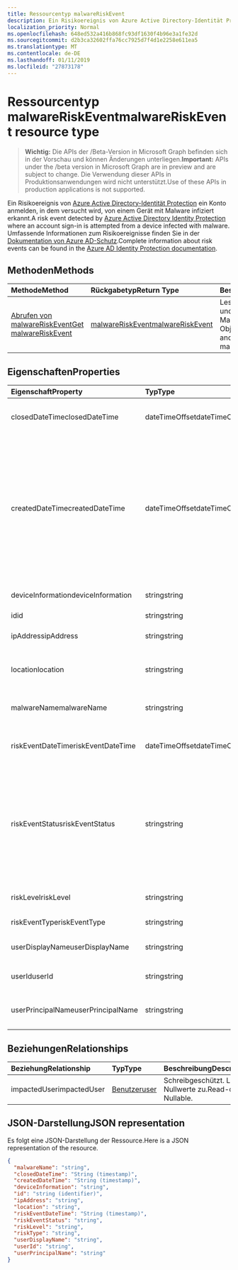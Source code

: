 ```yaml
---
title: Ressourcentyp malwareRiskEvent
description: Ein Risikoereignis von Azure Active Directory-Identität Protection ein Konto anmelden, in dem versucht wird, von einem Gerät mit Malware infiziert erkannt. Umfassende Informationen zum Risiko-Ereignissen finden Sie in der Dokumentation zu Azure AD-Schutz.
localization_priority: Normal
ms.openlocfilehash: 648ed532a416b868fc93df1630f4b96e3a1fe32d
ms.sourcegitcommit: d2b3ca32602ffa76cc7925d7f4d1e2258e611ea5
ms.translationtype: MT
ms.contentlocale: de-DE
ms.lasthandoff: 01/11/2019
ms.locfileid: "27873178"
---
```

# <a name="malwareriskevent-resource-type"></a><span data-ttu-id="f142c-104">Ressourcentyp malwareRiskEvent</span><span class="sxs-lookup"><span data-stu-id="f142c-104">malwareRiskEvent resource type</span></span>

> <span data-ttu-id="f142c-105">**Wichtig:** Die APIs der /Beta-Version in Microsoft Graph befinden sich in der Vorschau und können Änderungen unterliegen.</span><span class="sxs-lookup"><span data-stu-id="f142c-105">**Important:** APIs under the /beta version in Microsoft Graph are in preview and are subject to change.</span></span> <span data-ttu-id="f142c-106">Die Verwendung dieser APIs in Produktionsanwendungen wird nicht unterstützt.</span><span class="sxs-lookup"><span data-stu-id="f142c-106">Use of these APIs in production applications is not supported.</span></span>

<span data-ttu-id="f142c-107">Ein Risikoereignis von [Azure Active Directory-Identität Protection](https://azure.microsoft.com/en-us/documentation/articles/active-directory-identityprotection/) ein Konto anmelden, in dem versucht wird, von einem Gerät mit Malware infiziert erkannt.</span><span class="sxs-lookup"><span data-stu-id="f142c-107">A risk event detected by [Azure Active Directory Identity Protection](https://azure.microsoft.com/en-us/documentation/articles/active-directory-identityprotection/) where an account sign-in is attempted from a device infected with malware.</span></span> <span data-ttu-id="f142c-108">Umfassende Informationen zum Risikoereignisse finden Sie in der [Dokumentation von Azure AD-Schutz](https://azure.microsoft.com/en-us/documentation/articles/active-directory-identityprotection-risk-events-types/).</span><span class="sxs-lookup"><span data-stu-id="f142c-108">Complete information about risk events can be found in the [Azure AD Identity Protection documentation](https://azure.microsoft.com/en-us/documentation/articles/active-directory-identityprotection-risk-events-types/).</span></span>


## <a name="methods"></a><span data-ttu-id="f142c-109">Methoden</span><span class="sxs-lookup"><span data-stu-id="f142c-109">Methods</span></span>

| <span data-ttu-id="f142c-110">Methode</span><span class="sxs-lookup"><span data-stu-id="f142c-110">Method</span></span>           | <span data-ttu-id="f142c-111">Rückgabetyp</span><span class="sxs-lookup"><span data-stu-id="f142c-111">Return Type</span></span>    |<span data-ttu-id="f142c-112">Beschreibung</span><span class="sxs-lookup"><span data-stu-id="f142c-112">Description</span></span>|
|:---------------|:--------|:----------|
|[<span data-ttu-id="f142c-113">Abrufen von malwareRiskEvent</span><span class="sxs-lookup"><span data-stu-id="f142c-113">Get malwareRiskEvent</span></span>](../api/malwareriskevent-get.md) | [<span data-ttu-id="f142c-114">malwareRiskEvent</span><span class="sxs-lookup"><span data-stu-id="f142c-114">malwareRiskEvent</span></span>](malwareriskevent.md) |<span data-ttu-id="f142c-115">Lesen Sie Eigenschaften und Beziehungen des MalwareRiskEvent-Objekts.</span><span class="sxs-lookup"><span data-stu-id="f142c-115">Read properties and relationships of malwareRiskEvent object.</span></span>|

## <a name="properties"></a><span data-ttu-id="f142c-116">Eigenschaften</span><span class="sxs-lookup"><span data-stu-id="f142c-116">Properties</span></span>
| <span data-ttu-id="f142c-117">Eigenschaft</span><span class="sxs-lookup"><span data-stu-id="f142c-117">Property</span></span>     | <span data-ttu-id="f142c-118">Typ</span><span class="sxs-lookup"><span data-stu-id="f142c-118">Type</span></span>   |<span data-ttu-id="f142c-119">Beschreibung</span><span class="sxs-lookup"><span data-stu-id="f142c-119">Description</span></span>|
|:---------------|:--------|:----------|
|<span data-ttu-id="f142c-120">closedDateTime</span><span class="sxs-lookup"><span data-stu-id="f142c-120">closedDateTime</span></span>|<span data-ttu-id="f142c-121">dateTimeOffset</span><span class="sxs-lookup"><span data-stu-id="f142c-121">dateTimeOffset</span></span>| <span data-ttu-id="f142c-122">Datum und Uhrzeit, die das Risikoereignis geschlossen wurde</span><span class="sxs-lookup"><span data-stu-id="f142c-122">The date and time that the risk event was closed</span></span>|
|<span data-ttu-id="f142c-123">createdDateTime</span><span class="sxs-lookup"><span data-stu-id="f142c-123">createdDateTime</span></span>|<span data-ttu-id="f142c-124">dateTimeOffset</span><span class="sxs-lookup"><span data-stu-id="f142c-124">dateTimeOffset</span></span>| <span data-ttu-id="f142c-125">Das Datum und die Uhrzeit, die das Risikoereignis erstellt wurde.</span><span class="sxs-lookup"><span data-stu-id="f142c-125">The date and time that the risk event was created.</span></span> <span data-ttu-id="f142c-126">Dies ist immer größer als oder gleich dem Datetime des Ereignisses Risiko selbst.</span><span class="sxs-lookup"><span data-stu-id="f142c-126">This is always greater than or equal to the datetime of the risk event itself.</span></span> <span data-ttu-id="f142c-127">Dies ist die entsprechende Eigenschaft eines Filters beim Risikoereignisse Abfragen verwendet.</span><span class="sxs-lookup"><span data-stu-id="f142c-127">This is the correct property to use as a filter when querying risk events.</span></span>|
|<span data-ttu-id="f142c-128">deviceInformation</span><span class="sxs-lookup"><span data-stu-id="f142c-128">deviceInformation</span></span>|<span data-ttu-id="f142c-129">string</span><span class="sxs-lookup"><span data-stu-id="f142c-129">string</span></span>| <span data-ttu-id="f142c-130">Informationen über das Gerät</span><span class="sxs-lookup"><span data-stu-id="f142c-130">Information about the device</span></span>|
|<span data-ttu-id="f142c-131">id</span><span class="sxs-lookup"><span data-stu-id="f142c-131">id</span></span>|<span data-ttu-id="f142c-132">string</span><span class="sxs-lookup"><span data-stu-id="f142c-132">string</span></span>| <span data-ttu-id="f142c-133">Schreibgeschützt.</span><span class="sxs-lookup"><span data-stu-id="f142c-133">Read-only</span></span>|
|<span data-ttu-id="f142c-134">ipAddress</span><span class="sxs-lookup"><span data-stu-id="f142c-134">ipAddress</span></span>|<span data-ttu-id="f142c-135">string</span><span class="sxs-lookup"><span data-stu-id="f142c-135">string</span></span>| <span data-ttu-id="f142c-136">Die IP-Adresse von der Anmeldung</span><span class="sxs-lookup"><span data-stu-id="f142c-136">The IP address of the sign-in</span></span>|
|<span data-ttu-id="f142c-137">location</span><span class="sxs-lookup"><span data-stu-id="f142c-137">location</span></span>|<span data-ttu-id="f142c-138">string</span><span class="sxs-lookup"><span data-stu-id="f142c-138">string</span></span>| <span data-ttu-id="f142c-139">Die Position, die IP-Adresse von der Anmeldung zugeordnet ist</span><span class="sxs-lookup"><span data-stu-id="f142c-139">The location attached to the IP address of the sign-in</span></span>|
|<span data-ttu-id="f142c-140">malwareName</span><span class="sxs-lookup"><span data-stu-id="f142c-140">malwareName</span></span>|<span data-ttu-id="f142c-141">string</span><span class="sxs-lookup"><span data-stu-id="f142c-141">string</span></span>| <span data-ttu-id="f142c-142">Die dieser Anmeldung zugeordnet Schadsoftware</span><span class="sxs-lookup"><span data-stu-id="f142c-142">The malware associated with this login</span></span>|
|<span data-ttu-id="f142c-143">riskEventDateTime</span><span class="sxs-lookup"><span data-stu-id="f142c-143">riskEventDateTime</span></span>|<span data-ttu-id="f142c-144">dateTimeOffset</span><span class="sxs-lookup"><span data-stu-id="f142c-144">dateTimeOffset</span></span>| <span data-ttu-id="f142c-145">Datum und Uhrzeit, wann das Risikoereignis aufgetreten ist</span><span class="sxs-lookup"><span data-stu-id="f142c-145">The date and time when the risk event occurred</span></span>|
|<span data-ttu-id="f142c-146">riskEventStatus</span><span class="sxs-lookup"><span data-stu-id="f142c-146">riskEventStatus</span></span>|<span data-ttu-id="f142c-147">string</span><span class="sxs-lookup"><span data-stu-id="f142c-147">string</span></span>| <span data-ttu-id="f142c-148">Mögliche Werte sind: `active`, `remediated`, `dismissedAsFixed`, `dismissedAsFalsePositive`, `dismissedAsIgnore`, `loginBlocked`, `closedMfaAuto` und `closedMultipleReasons`.</span><span class="sxs-lookup"><span data-stu-id="f142c-148">Possible values are: `active`, `remediated`, `dismissedAsFixed`, `dismissedAsFalsePositive`, `dismissedAsIgnore`, `loginBlocked`, `closedMfaAuto`, `closedMultipleReasons`.</span></span>|
|<span data-ttu-id="f142c-149">riskLevel</span><span class="sxs-lookup"><span data-stu-id="f142c-149">riskLevel</span></span>|<span data-ttu-id="f142c-150">string</span><span class="sxs-lookup"><span data-stu-id="f142c-150">string</span></span>| <span data-ttu-id="f142c-151">Mögliche Werte sind: `low`, `medium` und `high`.</span><span class="sxs-lookup"><span data-stu-id="f142c-151">Possible values are: `low`, `medium`, `high`.</span></span>|
|<span data-ttu-id="f142c-152">riskEventType</span><span class="sxs-lookup"><span data-stu-id="f142c-152">riskEventType</span></span>|<span data-ttu-id="f142c-153">string</span><span class="sxs-lookup"><span data-stu-id="f142c-153">string</span></span>| <span data-ttu-id="f142c-154">Der Typ des Risikos</span><span class="sxs-lookup"><span data-stu-id="f142c-154">The type of risk</span></span>|
|<span data-ttu-id="f142c-155">userDisplayName</span><span class="sxs-lookup"><span data-stu-id="f142c-155">userDisplayName</span></span>|<span data-ttu-id="f142c-156">string</span><span class="sxs-lookup"><span data-stu-id="f142c-156">string</span></span>| <span data-ttu-id="f142c-157">Der Name des Benutzers gefährdet</span><span class="sxs-lookup"><span data-stu-id="f142c-157">The name of the user at risk</span></span>|
|<span data-ttu-id="f142c-158">userId</span><span class="sxs-lookup"><span data-stu-id="f142c-158">userId</span></span>|<span data-ttu-id="f142c-159">string</span><span class="sxs-lookup"><span data-stu-id="f142c-159">string</span></span>| <span data-ttu-id="f142c-160">Die Id des Benutzers gefährdet</span><span class="sxs-lookup"><span data-stu-id="f142c-160">The id of the user at risk</span></span>|
|<span data-ttu-id="f142c-161">userPrincipalName</span><span class="sxs-lookup"><span data-stu-id="f142c-161">userPrincipalName</span></span>|<span data-ttu-id="f142c-162">string</span><span class="sxs-lookup"><span data-stu-id="f142c-162">string</span></span>| <span data-ttu-id="f142c-163">Der Benutzerprinzipalname des Benutzers gefährdet</span><span class="sxs-lookup"><span data-stu-id="f142c-163">The user principal name of the user at risk</span></span>|

## <a name="relationships"></a><span data-ttu-id="f142c-164">Beziehungen</span><span class="sxs-lookup"><span data-stu-id="f142c-164">Relationships</span></span>
| <span data-ttu-id="f142c-165">Beziehung</span><span class="sxs-lookup"><span data-stu-id="f142c-165">Relationship</span></span> | <span data-ttu-id="f142c-166">Typ</span><span class="sxs-lookup"><span data-stu-id="f142c-166">Type</span></span>   |<span data-ttu-id="f142c-167">Beschreibung</span><span class="sxs-lookup"><span data-stu-id="f142c-167">Description</span></span>|
|:---------------|:--------|:----------|
|<span data-ttu-id="f142c-168">impactedUser</span><span class="sxs-lookup"><span data-stu-id="f142c-168">impactedUser</span></span>|[<span data-ttu-id="f142c-169">Benutzer</span><span class="sxs-lookup"><span data-stu-id="f142c-169">user</span></span>](user.md)| <span data-ttu-id="f142c-p105">Schreibgeschützt. Lässt Nullwerte zu.</span><span class="sxs-lookup"><span data-stu-id="f142c-p105">Read-only. Nullable.</span></span>|

## <a name="json-representation"></a><span data-ttu-id="f142c-172">JSON-Darstellung</span><span class="sxs-lookup"><span data-stu-id="f142c-172">JSON representation</span></span>

<span data-ttu-id="f142c-173">Es folgt eine JSON-Darstellung der Ressource.</span><span class="sxs-lookup"><span data-stu-id="f142c-173">Here is a JSON representation of the resource.</span></span>

<!-- {
  "blockType": "resource",
  "optionalProperties": [

  ],
  "@odata.type": "microsoft.graph.malwareRiskEvent"
}-->

```json
{
  "malwareName": "string",
  "closedDateTime": "String (timestamp)",
  "createdDateTime": "String (timestamp)",
  "deviceInformation": "string",
  "id": "string (identifier)",
  "ipAddress": "string",
  "location": "string",
  "riskEventDateTime": "String (timestamp)",
  "riskEventStatus": "string",
  "riskLevel": "string",
  "riskType": "string",
  "userDisplayName": "string",
  "userId": "string",
  "userPrincipalName": "string"
}

```

<!-- uuid: 8fcb5dbc-d5aa-4681-8e31-b001d5168d79
2015-10-25 14:57:30 UTC -->
<!-- {
  "type": "#page.annotation",
  "description": "malwareRiskEvent resource",
  "keywords": "",
  "section": "documentation",
  "tocPath": ""
}-->
